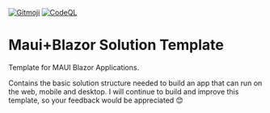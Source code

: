 [![Gitmoji](https://img.shields.io/badge/gitmoji-%20😜%20😍-FFDD67.svg?style=flat-square)](https://gitmoji.dev)
[![CodeQL](https://github.com/bradystroud/MauiBlazorTemplate/actions/workflows/codeql-analysis.yml/badge.svg)](https://github.com/bradystroud/MauiBlazorTemplate/actions/workflows/codeql-analysis.yml)

# Maui+Blazor Solution Template
Template for MAUI Blazor Applications.

Contains the basic solution structure needed to build an app that can run on the web, mobile and desktop.
I will continue to build and improve this template, so your feedback would be appreciated 😊
